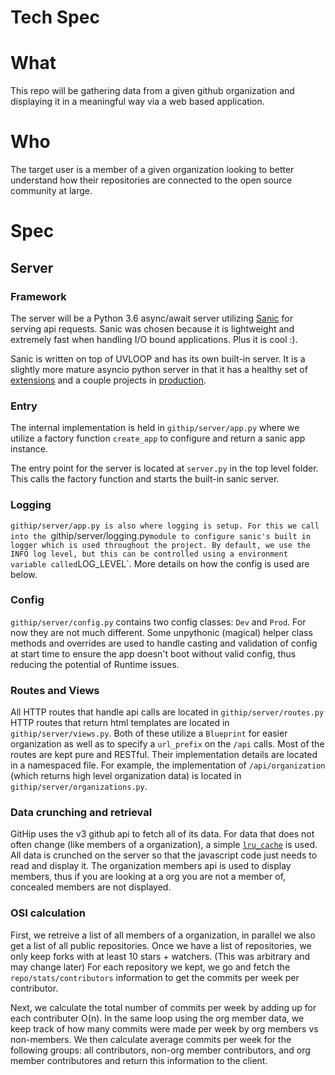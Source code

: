 # Tech Spec


# What
This repo will be gathering data from a given github organization and displaying it in a meaningful way via a web based application.

# Who
The target user is a member of a given organization looking to better understand how their repositories are connected to the open source community at large.

# Spec

## Server
### Framework
The server will be a Python 3.6 async/await server utilizing [Sanic](https://github.com/channelcat/sanic) for serving api requests.
Sanic was chosen because it is lightweight and extremely fast when handling I/O bound applications. Plus it is cool :).

Sanic is written on top of UVLOOP and has its own built-in server. It is a slightly more mature asyncio python server in that it has a healthy set of [extensions](https://github.com/channelcat/sanic/wiki/Extensions) and a couple projects in [production](https://github.com/channelcat/sanic/wiki/Projects).

### Entry
The internal implementation is held in `githip/server/app.py` where we utilize a factory function `create_app` to configure and return a sanic app instance.

The entry point for the server is located at `server.py` in the top level folder. This calls the factory function and starts the built-in sanic server.


### Logging
`githip/server/app.py is also where logging is setup. For this we call into the `githip/server/logging.py` module to configure sanic's built in logger which is used throughout the project.
By default, we use the INFO log level, but this can be controlled using a environment variable called `LOG_LEVEL`. More details on how the config is used are below.


### Config
`githip/server/config.py` contains two config classes: `Dev` and `Prod`. For now they are not much different.
Some unpythonic (magical) helper class methods and overrides are used to handle casting and validation of config at start time to ensure the app doesn't boot without valid config, thus reducing the potential of Runtime issues.


### Routes and Views
All HTTP routes that handle api calls are located in `githip/server/routes.py` HTTP routes that return html templates are located in `githip/server/views.py`.
Both of these utilize a `Blueprint` for easier organization as well as to specify a `url_prefix` on the `/api` calls.
Most of the routes are kept pure and RESTful. Their implementation details are located in a namespaced file.
For example, the implementation of `/api/organization` (which returns high level organization data) is located in `githip/server/organizations.py`.


### Data crunching and retrieval
GitHip uses the v3 github api to fetch all of its data. For data that does not often change (like members of a organization), a simple [`lru_cache`](https://docs.python.org/3/library/functools.html?highlight=lru_cache#functools.lru_cache) is used.
All data is crunched on the server so that the javascript code just needs to read and display it.
The organization members api is used to display members, thus if you are looking at a org you are not a member of, concealed members are not displayed.

### OSI calculation
First, we retreive a list of all members of a organization, in parallel we also get a list of all public repositories.
Once we have a list of repositories, we only keep forks with at least 10 stars + watchers. (This was arbitrary and may change later)
For each repository we kept, we go and fetch the `repo/stats/contributors` information to get the commits per week per contributor.

Next, we calculate the total number of commits per week by adding up for each contributer O(n).
In the same loop using the org member data, we keep track of how many commits were made per week by org members vs non-members.
We then calculate average commits per week for the following groups: all contributors, non-org member contributors, and org member contributores and return this information to the client.
